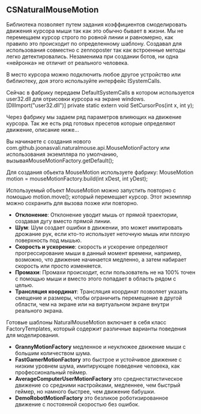 ## CSNaturalMouseMotion ##

Библиотека позволяет путем задания коэффициентов смоделировать движения курсора мыши так как это обычно бывает в жизни. Мы не перемещаем курсор строго по ровной линии и равномерно, как правило это происходит по определенному шаблону. Создавал для использования совместно с zennoposter так как встроенные методы легко детектировались. Незаменима при создании ботов, ни одна «нейронка» не отличит от реального человека.
  
В место курсора можно подключить любое другое устройство или библиотеку, доя этого используйте интерфейс ISystemCalls.

Сейчас в фабрику передаем DefaultSystemCalls в котором используется user32.dll для отрисовки курсора на экране windows.
[DllImport("user32.dll")] private static extern void SetCursorPos(int x, int y);


Через фабрику мы задаем ряд параметров влияющих на движение курсора. Так же есть ряд готовых пресетов которые определяют движение, описание ниже...

Вы начинаете с создания нового com.github.joonasvali.naturalmouse.api.MouseMotionFactory или использования экземпляра по умолчанию, вызываяMouseMotionFactory.getDefault();

Для создания обьекта MouseMotion используете фабрику: MouseMotion motion = mouseMotionFactory.build(int xDest, int yDest);

Используемый объект MouseMotion можно запустить повторно с помощью motion.move(); который перемещает курсор. Этот экземпляр можно сохранить для вызова позже или повторно.


  * **Отклонение**: Отклонение уводит мышь от прямой траектории, создавая дугу вместо прямой линии.
  * **Шум**: Шум создает ошибки в движении, это может имитировать дрожание рук, если кто-то использует неточную мышь или плохую поверхность под мышью.
  * **Скорость и ускорение**: скорость и ускорение определяют прогрессирование мыши в данный момент времени, например, возможно, что движение начинается медленно, а затем набирает скорость или просто изменяется.
  * **Промахи**: Промахи происходит, если пользователь не на 100% точен с помощью мыши и вместо этого попадает в область рядом с целью.
  * **Трансляция координат**: Трансляция координат позволяет указать смещение и размеры, чтобы ограничить перемещение в другой области, чем на экране или на виртуальном экране внутри реального экрана.

Готовые шаблоны
NaturalMouseMotion включает в себя класс FactoryTemplates, который содержит различные варианты поведения для моделирования.

  * **GrannyMotionFactory**  медленное и неуклюжее движение мыши с большим количеством шума.
  * **FastGamerMotionFactory**  это быстрое и устойчивое движение с низким уровнем шума, имитирующее поведение человека, как профессиональный геймер.
  * **AverageComputerUserMotionFactory**  это среднестатистическое движение со средними настройками, медленнее, чем быстрый геймер, но намного быстрее, чем движение бабушки.
  * **DemoRobotMotionFactory**  это безликое роботизированное движение с постоянной скоростью без ошибок.
